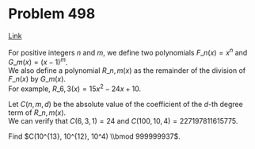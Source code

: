 # Problem 498

[Link](https://projecteuler.net/problem=498)

For positive integers $n$ and $m$, we define two polynomials $F\_n(x) = x^n$ and $G\_m(x) = (x-1)^m$.  
We also define a polynomial $R\_{n,m}(x)$ as the remainder of the division of $F\_n(x)$ by $G\_m(x)$.  
For example, $R\_{6,3}(x) = 15x^2 - 24x + 10$.

Let $C(n, m, d)$ be the absolute value of the coefficient of the $d$-th degree term of $R\_{n,m}(x)$.  
We can verify that $C(6, 3, 1) = 24$ and $C(100, 10, 4) = 227197811615775$.

Find $C(10^{13}, 10^{12}, 10^4) \\bmod 999999937$.